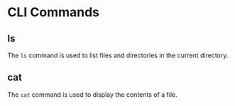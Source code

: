 # CLI Commands

## ls
The `ls` command is used to list files and directories in the current directory.

## cat
The `cat` command is used to display the contents of a file.